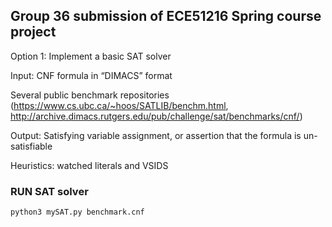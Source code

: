 ## Group 36 submission of ECE51216 Spring course project
Option 1: Implement a basic SAT solver

Input: CNF formula in “DIMACS” format

Several public benchmark repositories (https://www.cs.ubc.ca/~hoos/SATLIB/benchm.html, http://archive.dimacs.rutgers.edu/pub/challenge/sat/benchmarks/cnf/)

Output: Satisfying variable assignment, or assertion that the formula is un-satisfiable 

Heuristics: watched literals and VSIDS

### RUN SAT solver
```
python3 mySAT.py benchmark.cnf
```
